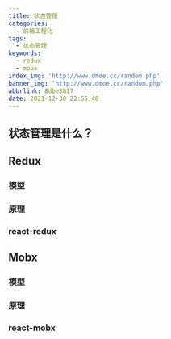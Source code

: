 ```yaml
---
title: 状态管理
categories:
  - 前端工程化
tags:
  - 状态管理
keywords:
  - redux
  - mobx
index_img: 'http://www.dmoe.cc/random.php'
banner_img: 'http://www.dmoe.cc/random.php'
abbrlink: 8dbe3817
date: 2021-12-30 22:55:48
---
```


## 状态管理是什么？

## Redux

### 模型

### 原理

### react-redux

## Mobx

### 模型

### 原理

### react-mobx

